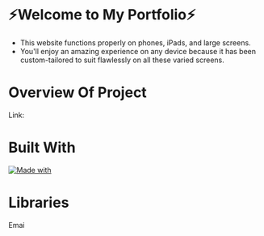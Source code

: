 # ⚡Welcome to My Portfolio⚡

* This website functions properly on phones, iPads, and large screens.
* You'll enjoy an amazing experience on any device because it has been custom-tailored to suit flawlessly on all these varied screens.


# Overview Of Project
Link: 

# Built With
[![Made with](https://skillicons.dev/icons?i=js,react,scss,html,css,firebase,git)](https://skillicons.dev)

# Libraries
Emai
